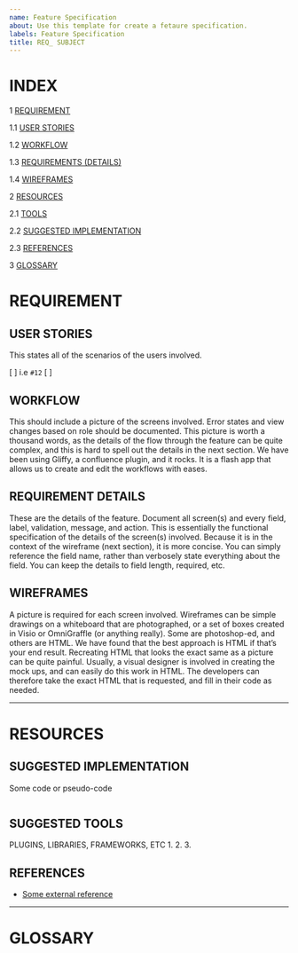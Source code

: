 ```yaml
---
name: Feature Specification
about: Use this template for create a fetaure specification.
labels: Feature Specification
title: REQ_ SUBJECT
---
```


<!--- Link to a feature request and a feature story, if 

<!--- General description --->

# INDEX
1 [REQUIREMENT](#requirement)

1.1 [USER STORIES](#user-stories)

1.2 [WORKFLOW](#workflow)

1.3 [REQUIREMENTS (DETAILS)](#requirement-details)

1.4 [WIREFRAMES](#wireframes)

2 [RESOURCES](#resources)

2.1 [TOOLS](#tools)

2.2 [SUGGESTED IMPLEMENTATION](#suggested-implementation)

2.3 [REFERENCES](#references)

3 [GLOSSARY](#glossary)

# REQUIREMENT

## USER STORIES
This states all of the scenarios of the users involved.

<!--- Referece "user stories" here !--->
[ ] i.e `#12`
[ ] 

## WORKFLOW
This should include a picture of the screens involved. 
Error states and view changes based on role should be documented. 
This picture is worth a thousand words, as the details of the flow through the feature can be quite complex, and this is hard to spell out the details in the next section. We have been using Gliffy, a confluence plugin, and it rocks. It is a flash app that allows us to create and edit the workflows with eases.

## REQUIREMENT DETAILS
These are the details of the feature. Document all screen(s) and every field, label, validation, message, and action. This is essentially the functional specification of the details of the screen(s) involved. Because it is in the context of the wireframe (next section), it is more concise. You can simply reference the field name, rather than verbosely state everything about the field. You can keep the details to field length, required, etc.

## WIREFRAMES
A picture is required for each screen involved. Wireframes can be simple drawings on a whiteboard that are photographed, or a set of boxes created in Visio or OmniGraffle (or anything really). Some are photoshop-ed, and others are HTML. We have found that the best approach is HTML if that’s your end result. Recreating HTML that looks the exact same as a picture can be quite painful. Usually, a visual designer is involved in creating the mock ups, and can easily do this work in HTML. The developers can therefore take the exact HTML that is requested, and fill in their code as needed.

*******

# RESOURCES
<!--- resources to help implement / understadment  --->

## SUGGESTED IMPLEMENTATION
Some code or pseudo-code
```

```
## SUGGESTED TOOLS
PLUGINS, LIBRARIES, FRAMEWORKS, ETC
1. 
2.
3.

## REFERENCES

- [Some external reference](https://github.com)

*******

# GLOSSARY 



